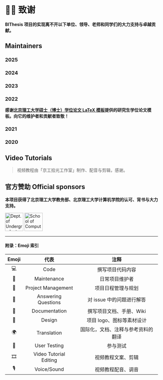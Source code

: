 <script setup>
import Contribution from '../.vitepress/theme/Contribution.vue'
</script>

# 🙇‍♂️ 致谢

**BIThesis 项目的实现离不开以下单位、领导、老师和同学们的大力支持与卓越贡献。**

<!--
  补充方法：
  1. 记录名字、头像到 wiki/.vitepress/theme/contributors_data.ts
  2. 在下面补充贡献，参考文末 Emoji 索引
-->

## Maintainers

### 2025

<Contribution :cells="[
  ['YDX-2147483647', '💻🚧📆💬📖'], 
  ['FKY', '💬📖'],
  ['everything411', '📖'],
  ['Peng Gao', '💻💬'],
]" />

### 2024

<Contribution :cells="[
  ['YDX-2147483647', '💻🚧📆💬📖'], 
  ['FKY', '💬📖'],
  ['everything411', '📖'],
]" />

### 2023

<Contribution :cells="[
  ['FKY', '💻🚧📆💬📖'],
  ['YDX-2147483647', '💻💬📖'],
]" />

### 2022

<Contribution :cells="[
  ['FKY', '💻🚧📆💬📖'],
]" />

**感谢[北京理工大学硕士（博士）学位论文 LaTeX 模板](https://github.com/BIT-thesis/LaTeX-template)提供的研究生学位论文模板。向它的维护者和贡献者致敬！**

### 2021

<Contribution :cells="[
  ['FKY', '💻🚧📆💬📖'],
  ['guguguxiao', '🚧💬📖'],
  ['Kayaks99', '🚧💬📖'],
  ['DeltaHao', '🚧💬📖'],
]" />

### 2020

<Contribution :cells="[
  ['Spencer Woo', '💻🚧📆💬📖🎨'],
  ['Silvester', '💻🚧📖🌍'],
  ['Lancern', '💻🚧📖💬'],
  ['Felinae', '📓💻💬'],
  ['FKY', '🚧📖'],
  ['Zephyr', '📓'],
  ['mwl0811', '💻'],
]" />

## Video Tutorials

> 视频教程由「京工拾光工作室」制作、配音与剪辑，感谢。

<Contribution :cells="[
  ['子衿', '🎞'],
  ['甲²级的胖头鱼', '🎙'],
  ['乌鸢', '🎙'],
]" />

## 官方赞助 Official sponsors

**本项目获得了北京理工大学教务部、北京理工大学计算机学院的认可、背书与大力支持。**

<a href="https://jwb.bit.edu.cn"><img src="https://i.loli.net/2020/03/10/5lVXDqyHCOSczjh.png" alt="Dept. of Undergraduate Academic Affairs" width="auto" height="60px"/></a> <a href="https://cs.bit.edu.cn"><img src="https://i.loli.net/2020/03/10/bXHpTfwm1jdBuCS.png" alt="School of Computer Science and Technology, BIT" width="auto" height="60px"/></a>

---

<h4>附录：Emoji 索引</h4>

| Emoji |          代表          |                注释                |
| :---: | :--------------------: | :--------------------------------: |
|  💻   |          Code          |          撰写项目代码内容          |
|  🚧   |      Maintenance       |           日常项目维护者           |
|  📆   |   Project Management   |         项目日程管理与规划         |
|  💬   |  Answering Questions   |     对 issue 中的问题进行解答      |
|  📖   |     Documentation      |      撰写项目文档、手册、Wiki      |
|  🎨   |         Design         |     项目 logo、图标等素材设计      |
|  🌍   |      Translation       | 国际化，文档、注释与参考资料的翻译 |
|  📓   |      User Testing      |              参与测试              |
|  🎞   | Video Tutorial Editing |         视频教程文案、剪辑         |
|  🎙   |      Voice/Sound       |         视频教程配音、调音         |
